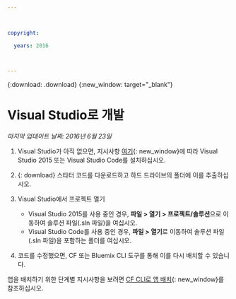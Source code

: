 ```yaml
---

 

copyright:

  years: 2016

 

---
```


{:download: .download}
{:new_window: target="_blank"}

# Visual Studio로 개발

*마지막 업데이트 날짜: 2016년 6월 23일*

  1. Visual Studio가 아직 없으면, 지시사항 [여기](https://msdn.microsoft.com/en-us/library/e2h7fzkw.aspx){: new_window}에 따라 Visual Studio 2015 또는 Visual Studio Code를 설치하십시오.

  1. {: download} 스타터 코드를 다운로드하고 하드 드라이브의 폴더에 이를 추출하십시오.

  1. Visual Studio에서 프로젝트 열기

      + Visual Studio 2015를 사용 중인 경우, **파일 > 열기 > 프로젝트/솔루션**으로 이동하여 솔루션 파일(.sln 파일)을 여십시오.
      + Visual Studio Code를 사용 중인 경우, **파일 > 열기**로 이동하여 솔루션 파일(.sln 파일)을 포함하는 폴더를 여십시오.

  1. 코드를 수정했으면, CF 또는 Bluemix CLI 도구를 통해 이를 다시 배치할 수 있습니다.

앱을 배치하기 위한 단계별 지시사항을 보려면 [CF CLI로 앱 배치](./install_cli.html){: new_window}를 참조하십시오.
